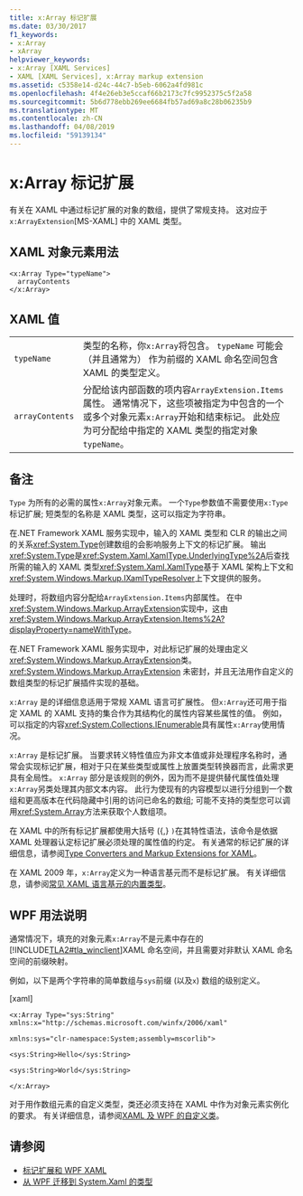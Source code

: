 ```yaml
---
title: x:Array 标记扩展
ms.date: 03/30/2017
f1_keywords:
- x:Array
- xArray
helpviewer_keywords:
- x:Array [XAML Services]
- XAML [XAML Services], x:Array markup extension
ms.assetid: c5358e14-d24c-44c7-b5eb-6062a4fd981c
ms.openlocfilehash: 4f4e26eb3e5ccaf66b2173c7fc9952375c5f2a58
ms.sourcegitcommit: 5b6d778ebb269ee6684fb57ad69a8c28b06235b9
ms.translationtype: MT
ms.contentlocale: zh-CN
ms.lasthandoff: 04/08/2019
ms.locfileid: "59139134"
---
```

# <a name="xarray-markup-extension"></a>x:Array 标记扩展
有关在 XAML 中通过标记扩展的对象的数组，提供了常规支持。 这对应于`x:ArrayExtension`[MS-XAML] 中的 XAML 类型。  
  
## <a name="xaml-object-element-usage"></a>XAML 对象元素用法  
  
```  
<x:Array Type="typeName">  
  arrayContents  
</x:Array>  
```  
  
## <a name="xaml-values"></a>XAML 值  
  
|||  
|-|-|  
|`typeName`|类型的名称，你`x:Array`将包含。 `typeName` 可能会 （并且通常为） 作为前缀的 XAML 命名空间包含 XAML 的类型定义。|  
|`arrayContents`|分配给该内部函数的项内容`ArrayExtension.Items`属性。 通常情况下，这些项被指定为中包含的一个或多个对象元素`x:Array`开始和结束标记。 此处应为可分配给中指定的 XAML 类型的指定对象`typeName`。|  
  
## <a name="remarks"></a>备注  
 `Type` 为所有的必需的属性`x:Array`对象元素。 一个`Type`参数值不需要使用`x:Type`标记扩展; 短类型的名称是 XAML 类型，这可以指定为字符串。  
  
 在.NET Framework XAML 服务实现中，输入的 XAML 类型和 CLR 的输出之间的关系<xref:System.Type>创建数组的会影响服务上下文的标记扩展。 输出<xref:System.Type>是<xref:System.Xaml.XamlType.UnderlyingType%2A>后查找所需的输入的 XAML 类型<xref:System.Xaml.XamlType>基于 XAML 架构上下文和<xref:System.Windows.Markup.IXamlTypeResolver>上下文提供的服务。  
  
 处理时，将数组内容分配给`ArrayExtension.Items`内部属性。 在中<xref:System.Windows.Markup.ArrayExtension>实现中，这由<xref:System.Windows.Markup.ArrayExtension.Items%2A?displayProperty=nameWithType>。  
  
 在.NET Framework XAML 服务实现中，对此标记扩展的处理由定义<xref:System.Windows.Markup.ArrayExtension>类。 <xref:System.Windows.Markup.ArrayExtension> 未密封，并且无法用作自定义的数组类型的标记扩展插件实现的基础。  
  
 `x:Array` 是的详细信息适用于常规 XAML 语言可扩展性。 但`x:Array`还可用于指定 XAML 的 XAML 支持的集合作为其结构化的属性内容某些属性的值。 例如，可以指定的内容<xref:System.Collections.IEnumerable>具有属性`x:Array`使用情况。  
  
 `x:Array` 是标记扩展。 当要求转义特性值应为非文本值或非处理程序名称时，通常会实现标记扩展，相对于只在某些类型或属性上放置类型转换器而言，此需求更具有全局性。 `x:Array` 部分是该规则的例外，因为而不是提供替代属性值处理`x:Array`另类处理其内部文本内容。 此行为使现有的内容模型以进行分组到一个数组和更高版本在代码隐藏中引用的访问已命名的数组; 可能不支持的类型您可以调用<xref:System.Array>方法来获取个人数组项。  
  
 在 XAML 中的所有标记扩展都使用大括号 ({,} `)`在其特性语法，该命令是依据 XAML 处理器认定标记扩展必须处理的属性值的约定。 有关通常的标记扩展的详细信息，请参阅[Type Converters and Markup Extensions for XAML](type-converters-and-markup-extensions-for-xaml.md)。  
  
 在 XAML 2009 年，`x:Array`定义为一种语言基元而不是标记扩展。 有关详细信息，请参阅[常见 XAML 语言基元的内置类型](built-in-types-for-common-xaml-language-primitives.md)。  
  
## <a name="wpf-usage-notes"></a>WPF 用法说明  
 通常情况下，填充的对象元素`x:Array`不是元素中存在的[!INCLUDE[TLA2#tla_winclient](../../../includes/tla2sharptla-winclient-md.md)]XAML 命名空间，并且需要对非默认 XAML 命名空间的前缀映射。  
  
 例如，以下是两个字符串的简单数组与`sys`前缀 (以及`x`) 数组的级别定义。  
  
 [xaml]  
  
 `<x:Array Type="sys:String" xmlns:x="http://schemas.microsoft.com/winfx/2006/xaml"`  
  
 `xmlns:sys="clr-namespace:System;assembly=mscorlib">`  
  
 `<sys:String>Hello</sys:String>`  
  
 `<sys:String>World</sys:String>`  
  
 `</x:Array>`  
  
 对于用作数组元素的自定义类型，类还必须支持在 XAML 中作为对象元素实例化的要求。 有关详细信息，请参阅[XAML 及 WPF 的自定义类](../wpf/advanced/xaml-and-custom-classes-for-wpf.md)。  
  
## <a name="see-also"></a>请参阅

- [标记扩展和 WPF XAML](../wpf/advanced/markup-extensions-and-wpf-xaml.md)
- [从 WPF 迁移到 System.Xaml 的类型](types-migrated-from-wpf-to-system-xaml.md)

